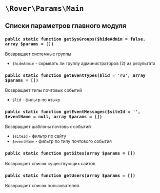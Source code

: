 # `\Rover\Params\Main` 
## Списки параметров главного модуля 
### `public static function getSysGroups($hideAdmin = false, array $params = [])`
Возвращает системные группы
* `$hideAdmin` - скрывать ли группу администраторов (2) из результата

### `public static function getEventTypes($lid = 'ru', array $params = [])`
Возвращает типы почтовых событий
* `$lid` - фильтр по языку

### `public static function getEventMessages($siteId = '', $eventName = null, array $params = [])`
Возвращает шаблоны почтовых событий
* `$siteId` - фильтр по сайту
* `$eventName` - фильтр по типу почтового события

### `public static function getSites(array $params = [])`
Возвращает список существующих сайтов.

### `public static function getUsers(array $params = [])`
Возвращает список пользователей.